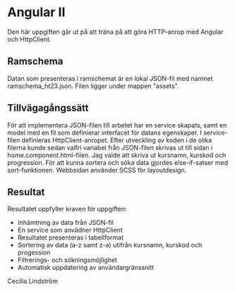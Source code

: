 # Angular II
Den här uppgiften går ut på att träna på att göra HTTP-anrop med Angular och HttpClient. 

## Ramschema
Datan som presenteras i ramschemat är en lokal JSON-fil med namnet ramschema_ht23.json. Filen ligger under mappen "assets". 

## Tillvägagångssätt
För att implementera JSON-filen till arbetet har en service skapats, samt en model med en fil som definierar interfacet för datans egenskaper. I service-filen definieras HttpClient-anropet. Efter utveckling av koden i de olika filerna kunde sedan valfri variabel från JSON-filen skrivas ut till sidan i home.component.html-filen. Jag valde att skriva ut kursnamn, kurskod och progression. För att kunna sortera och söka data gjordes else-if-satser med sort-funktionen. Webbsidan använder SCSS för layoutdesign.

## Resultat
Resultatet uppfyller kraven för uppgiften:
- Inhämtning av data från JSON-fil
- En service som anvädner HttpClient
- Resultatet presenteras i tabellformat
- Sortering av data (a-z samt z-a) utifrån kursnamn, kurskod och progession
- Filtrerings- och sökningsmöjlighet
- Automatisk uppdatering av användargränssnitt

Cecilia Lindström